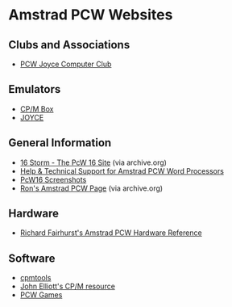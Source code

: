 # Amstrad PCW Websites

## Clubs and Associations

* [PCW Joyce Computer Club](http://www.fvempel.nl/)

## Emulators

* [CP/M Box](http://www.habisoft.com/pcw/)
* [JOYCE](http://www.seasip.demon.co.uk/Unix/Joyce/)

## General Information

* [16 Storm - The PcW 16 Site](https://web.archive.org/web/20080514212513/http://www.aster.fsnet.co.uk/pcw16.htm) (via archive.org)
* [Help & Technical Support for Amstrad PCW Word Processors](http://www.luxsoft.demon.co.uk/lux/pcw.html)
* [PcW16 Screenshots](http://toastytech.com/guis/pcw.html)
* [Ron's Amstrad PCW Page](https://web.archive.org/web/20110709094402/http://www.king27.freeserve.co.uk/) (via archive.org)

## Hardware

* [Richard Fairhurst's Amstrad PCW Hardware Reference](http://www.systemed.net/pcw/hardware.html)

## Software

* [cpmtools](http://www.moria.de/~michael/cpmtools/)
* [John Elliott's CP/M resource](http://www.seasip.demon.co.uk/Cpm/)
* [PCW Games](http://www.lysator.liu.se/adventure/machines/Amstrad_PCW.html)

